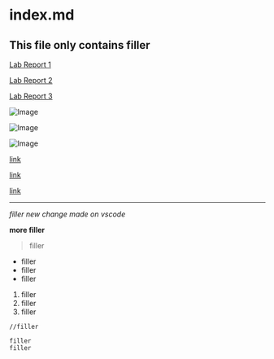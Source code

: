 # index.md
## This file only contains filler

[Lab Report 1](https://rygoh1.github.io/cse15l-lab-reports/lab-report-1-week-2.html)

[Lab Report 2](https://rygoh1.github.io/cse15l-lab-reports/lab-report-2-week-4.html)

[Lab Report 3](https://rygoh1.github.io/cse15l-lab-reports/lab-report-3-week-6.html)

![Image](https://hips.hearstapps.com/cos.h-cdn.co/assets/15/24/640x453/gallery-1434082562-smile.png?resize=980:*)

![Image](https://www.si.com/.image/c_limit%2Ccs_srgb%2Cq_auto:good%2Cw_620/MTY4MTAyNjU3NDY1MDY2ODgw/lebron-james-cavs-reactionjpg.webp)

![Image](https://bloximages.chicago2.vip.townnews.com/celebretainment.com/content/tncms/assets/v3/editorial/8/ba/8ba41d1b-8f02-5862-a5e3-62b0ee2ac259/5ae6e2f11b029.image.jpg?resize=750%2C488)

[link](https://www.si.com/.image/c_limit%2Ccs_srgb%2Cq_auto:good%2Cw_620/MTY4MTAyNjU3NDY1MDY2ODgw/lebron-james-cavs-reactionjpg.webp)

[link](https://hips.hearstapps.com/cos.h-cdn.co/assets/15/24/640x453/gallery-1434082562-smile.png?resize=480:*)

[link](https://bloximages.chicago2.vip.townnews.com/celebretainment.com/content/tncms/assets/v3/editorial/8/ba/8ba41d1b-8f02-5862-a5e3-62b0ee2ac259/5ae6e2f11b029.image.jpg?resize=750%2C488)

---
*filler*
*new change made on vscode*

**more filler**

> filler
* filler
* filler
* filler
 1. filler
 2. filler
 3. filler

`//filler`
```
filler
filler
```
